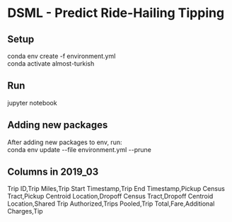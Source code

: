 # DSML - Predict Ride-Hailing Tipping

## Setup
conda env create -f environment.yml  
conda activate almost-turkish

## Run
jupyter notebook

## Adding new packages
After adding new packages to env, run:  
conda env update --file environment.yml --prune


## Columns in 2019_03  
Trip ID,Trip Miles,Trip Start Timestamp,Trip End Timestamp,Pickup Census Tract,Pickup Centroid Location,Dropoff Census Tract,Dropoff Centroid Location,Shared Trip Authorized,Trips Pooled,Trip Total,Fare,Additional Charges,Tip